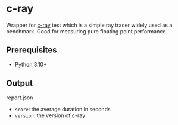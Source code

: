 # c-ray

Wrapper for [c-ray](https://github.com/jtsiomb/c-ray) test which is a simple ray tracer widely used as a benchmark. Good for measuring pure floating point performance.

## Prerequisites

- Python 3.10+

## Output

report.json
- `score`: the average duration in seconds 
- `version`: the version of c-ray